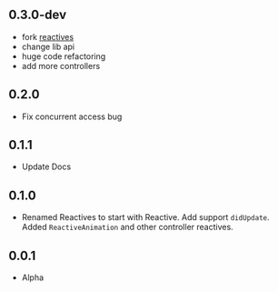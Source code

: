 ## 0.3.0-dev
- fork [reactives](https://github.com/ripemango/reactives)
- change lib api
- huge code refactoring
- add more controllers

## 0.2.0

* Fix concurrent access bug

## 0.1.1

* Update Docs

## 0.1.0

* Renamed Reactives to start with Reactive. Add support `didUpdate`. Added `ReactiveAnimation` and other controller reactives.

## 0.0.1

* Alpha
